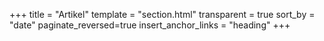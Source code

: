 +++
title = "Artikel"
template = "section.html"
transparent = true
sort_by = "date"
paginate_reversed=true
insert_anchor_links = "heading"
+++